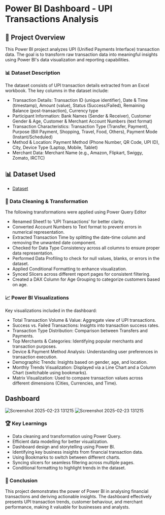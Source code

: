 # Power BI Dashboard - UPI Transactions Analysis
## 📌 Project Overview
This Power BI project analyzes UPI (Unified Payments Interface) transaction data. The goal is to transform raw transaction data into meaningful insights using Power BI's data visualization and reporting capabilities.

### 📊 Dataset Description 
The dataset consists of UPI transaction details extracted from an Excel workbook. The key columns in the dataset include:
-	Transaction Details: Transaction ID (unique identifier), Date & Time (timestamp), Amount (value), Status (Success/Failed), Remaining Balance (post-transaction), Currency type 
-	Participant Information: Bank Names (Sender & Receiver), Customer Gender & Age, Customer & Merchant Account Numbers (text format) 
-	Transaction Characteristics: Transaction Type (Transfer, Payment), Purpose (Bill Payment, Shopping, Travel, Food, Others), Payment Mode (Instant/Scheduled) 
-	Method & Location: Payment Method (Phone Number, QR Code, UPI ID), City, Device Type (Laptop, Mobile, Tablet) 
-	Merchant Data: Merchant Name (e.g., Amazon, Flipkart, Swiggy, Zomato, IRCTC)

  ## 📊 Dataset Used
  -  <a href="https://github.com/Abhishek2999/UPI-Transactions-Power-BI-Dashboard/blob/main/UPI%2BTransactions.xlsx">Dataset</a>
  

### 🔄 Data Cleaning & Transformation
The following transformations were applied using Power Query Editor
-	Renamed Sheet1 to 'UPI Transactions' for better clarity.
-	Converted Account Numbers to Text format to prevent errors in numerical representation.
-	Extracted Transaction Time by splitting the date-time column and removing the unwanted date component.
-	Checked for Data Type Consistency across all columns to ensure proper data representation.
-	Performed Data Profiling to check for null values, blanks, or errors in the dataset.
-	Applied Conditional Formatting to enhance visualization.
-	Synced Slicers across different report pages for consistent filtering.
-	Created a DAX Column for Age Grouping to categorize customers based on age.

### 📈 Power BI Visualizations
Key visualizations included in the dashboard:
-	Total Transaction Volume & Value: Aggregate view of UPI transactions.
-	Success vs. Failed Transactions: Insights into transaction success rates.
-	Transaction Type Distribution: Comparison between Transfers and Payments.
-	Top Merchants & Categories: Identifying popular merchants and transaction purposes.
-	Device & Payment Method Analysis: Understanding user preferences in transaction execution.
-	Demographic Trends: Insights based on gender, age, and location.
-	Monthly Trends Visualization: Displayed via a Line Chart and a Column Chart (switchable using bookmarks).
-	Matrix Visualization: Used to compare transaction values across different dimensions (Cities, Currencies, and Time).

## Dashboard

![Screenshot 2025-02-23 131215]()
![Screenshot 2025-02-23 131215](https://github.com/Abhishek2999/Power-BI-Dashboards/blob/main/Page%201.png)



### 🏆 Key Learnings
-	Data cleaning and transformation using Power Query.
-	Efficient data modelling for better visualization.
-	Dashboard design and storytelling using Power BI.
-	Identifying key business insights from financial transaction data.
-	Using Bookmarks to switch between different charts.
-	Syncing slicers for seamless filtering across multiple pages.
-	Conditional formatting to highlight trends in the dataset.

### 📢 Conclusion
This project demonstrates the power of Power BI in analysing financial transactions and deriving actionable insights. The dashboard effectively presents UPI transaction trends, customer behaviour, and merchant performance, making it valuable for businesses and analysts.

